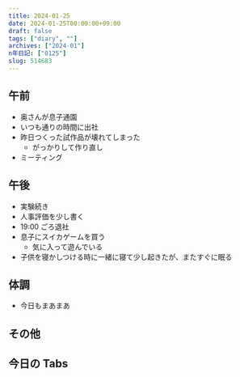 ```yaml
---
title: 2024-01-25
date: 2024-01-25T00:00:00+09:00
draft: false
tags: ["diary", ""]
archives: ["2024-01"]
n年日記: ["0125"]
slug: 514683
---
```


## 午前

- 奥さんが息子通園
- いつも通りの時間に出社
- 昨日つくった試作品が壊れてしまった
  - がっかりして作り直し
- ミーティング

## 午後

- 実験続き
- 人事評価を少し書く
- 19:00 ごろ退社
- 息子にスイカゲームを買う
  - 気に入って遊んでいる
- 子供を寝かしつける時に一緒に寝て少し起きたが、またすぐに眠る

## 体調

- 今日もまあまあ

## その他

## 今日の Tabs
